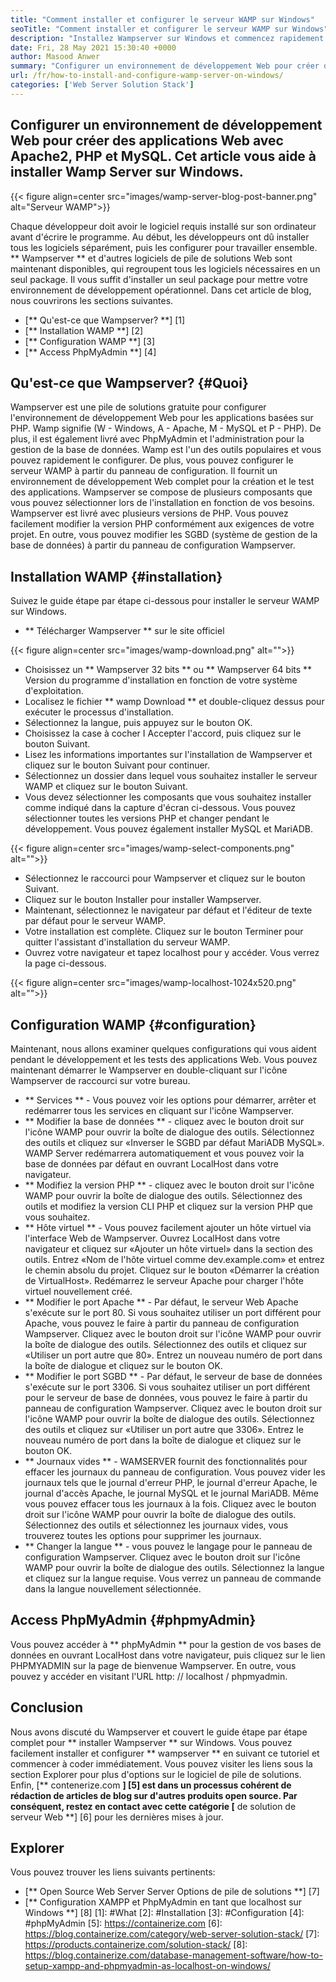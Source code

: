 ```yaml
---
title: "Comment installer et configurer le serveur WAMP sur Windows" 
seoTitle: "Comment installer et configurer le serveur WAMP sur Windows" 
description: "Installez Wampserver sur Windows et commencez rapidement à développer des applications Web basées sur PHP. Le serveur WAMP est disponible pour les Windows 32 et 64 bits." 
date: Fri, 28 May 2021 15:30:40 +0000
author: Masood Anwer
summary: "Configurer un environnement de développement Web pour créer des applications Web avec Apache2, PHP et MySQL. Cet article vous aide à installer Wamp Server sur Windows." 
url: /fr/how-to-install-and-configure-wamp-server-on-windows/
categories: ['Web Server Solution Stack']
---
```


## Configurer un environnement de développement Web pour créer des applications Web avec Apache2, PHP et MySQL. Cet article vous aide à installer Wamp Server sur Windows.

{{< figure align=center src="images/wamp-server-blog-post-banner.png" alt="Serveur WAMP">}}

Chaque développeur doit avoir le logiciel requis installé sur son ordinateur avant d'écrire le programme. Au début, les développeurs ont dû installer tous les logiciels séparément, puis les configurer pour travailler ensemble. ** Wampserver ** et d'autres logiciels de pile de solutions Web sont maintenant disponibles, qui regroupent tous les logiciels nécessaires en un seul package. Il vous suffit d'installer un seul package pour mettre votre environnement de développement opérationnel.
Dans cet article de blog, nous couvrirons les sections suivantes.
  * [** Qu'est-ce que Wampserver? **] [1]
  * [** Installation WAMP **] [2]
  * [** Configuration WAMP **] [3]
  * [** Access PhpMyAdmin **] [4]

## Qu'est-ce que Wampserver? {#Quoi}
Wampserver est une pile de solutions gratuite pour configurer l'environnement de développement Web pour les applications basées sur PHP. Wamp signifie (W - Windows, A - Apache, M - MySQL et P - PHP). De plus, il est également livré avec PhpMyAdmin et l'administration pour la gestion de la base de données. Wamp est l'un des outils populaires et vous pouvez rapidement le configurer. De plus, vous pouvez configurer le serveur WAMP à partir du panneau de configuration. Il fournit un environnement de développement Web complet pour la création et le test des applications. Wampserver se compose de plusieurs composants que vous pouvez sélectionner lors de l'installation en fonction de vos besoins. Wampserver est livré avec plusieurs versions de PHP. Vous pouvez facilement modifier la version PHP conformément aux exigences de votre projet. En outre, vous pouvez modifier les SGBD (système de gestion de la base de données) à partir du panneau de configuration Wampserver.

## Installation WAMP {#installation}
Suivez le guide étape par étape ci-dessous pour installer le serveur WAMP sur Windows.
  * ** Télécharger Wampserver ** sur le site officiel

{{< figure align=center src="images/wamp-download.png" alt="">}}

  * Choisissez un ** Wampserver 32 bits ** ou ** Wampserver 64 bits ** Version du programme d'installation en fonction de votre système d'exploitation.
  * Localisez le fichier ** wamp Download ** et double-cliquez dessus pour exécuter le processus d'installation.
  * Sélectionnez la langue, puis appuyez sur le bouton OK.
  * Choisissez la case à cocher I Accepter l'accord, puis cliquez sur le bouton Suivant.
  * Lisez les informations importantes sur l'installation de Wampserver et cliquez sur le bouton Suivant pour continuer.
  * Sélectionnez un dossier dans lequel vous souhaitez installer le serveur WAMP et cliquez sur le bouton Suivant.
  * Vous devez sélectionner les composants que vous souhaitez installer comme indiqué dans la capture d'écran ci-dessous. Vous pouvez sélectionner toutes les versions PHP et changer pendant le développement. Vous pouvez également installer MySQL et MariADB.

{{< figure align=center src="images/wamp-select-components.png" alt="">}}

  * Sélectionnez le raccourci pour Wampserver et cliquez sur le bouton Suivant.
  * Cliquez sur le bouton Installer pour installer Wampserver.
  * Maintenant, sélectionnez le navigateur par défaut et l'éditeur de texte par défaut pour le serveur WAMP.
  * Votre installation est complète. Cliquez sur le bouton Terminer pour quitter l'assistant d'installation du serveur WAMP.
  * Ouvrez votre navigateur et tapez localhost pour y accéder. Vous verrez la page ci-dessous.

{{< figure align=center src="images/wamp-localhost-1024x520.png" alt="">}}


## Configuration WAMP {#configuration}
Maintenant, nous allons examiner quelques configurations qui vous aident pendant le développement et les tests des applications Web. Vous pouvez maintenant démarrer le Wampserver en double-cliquant sur l'icône Wampserver de raccourci sur votre bureau.
  * ** Services ** - Vous pouvez voir les options pour démarrer, arrêter et redémarrer tous les services en cliquant sur l'icône Wampserver.
  * ** Modifier la base de données ** - cliquez avec le bouton droit sur l'icône WAMP pour ouvrir la boîte de dialogue des outils. Sélectionnez des outils et cliquez sur «Inverser le SGBD par défaut MariADB MySQL». WAMP Server redémarrera automatiquement et vous pouvez voir la base de données par défaut en ouvrant LocalHost dans votre navigateur.
  * ** Modifiez la version PHP ** - cliquez avec le bouton droit sur l'icône WAMP pour ouvrir la boîte de dialogue des outils. Sélectionnez des outils et modifiez la version CLI PHP et cliquez sur la version PHP que vous souhaitez.
  * ** Hôte virtuel ** - Vous pouvez facilement ajouter un hôte virtuel via l'interface Web de Wampserver. Ouvrez LocalHost dans votre navigateur et cliquez sur «Ajouter un hôte virtuel» dans la section des outils. Entrez «Nom de l'hôte virtuel comme dev.example.com» et entrez le chemin absolu du projet. Cliquez sur le bouton «Démarrer la création de VirtualHost». Redémarrez le serveur Apache pour charger l'hôte virtuel nouvellement créé.
  * ** Modifier le port Apache ** - Par défaut, le serveur Web Apache s'exécute sur le port 80. Si vous souhaitez utiliser un port différent pour Apache, vous pouvez le faire à partir du panneau de configuration Wampserver. Cliquez avec le bouton droit sur l'icône WAMP pour ouvrir la boîte de dialogue des outils. Sélectionnez des outils et cliquez sur «Utiliser un port autre que 80». Entrez un nouveau numéro de port dans la boîte de dialogue et cliquez sur le bouton OK.
  * ** Modifier le port SGBD ** - Par défaut, le serveur de base de données s'exécute sur le port 3306. Si vous souhaitez utiliser un port différent pour le serveur de base de données, vous pouvez le faire à partir du panneau de configuration Wampserver. Cliquez avec le bouton droit sur l'icône WAMP pour ouvrir la boîte de dialogue des outils. Sélectionnez des outils et cliquez sur «Utiliser un port autre que 3306». Entrez le nouveau numéro de port dans la boîte de dialogue et cliquez sur le bouton OK.
  * ** Journaux vides ** - WAMSERVER fournit des fonctionnalités pour effacer les journaux du panneau de configuration. Vous pouvez vider les journaux tels que le journal d'erreur PHP, le journal d'erreur Apache, le journal d'accès Apache, le journal MySQL et le journal MariADB. Même vous pouvez effacer tous les journaux à la fois. Cliquez avec le bouton droit sur l'icône WAMP pour ouvrir la boîte de dialogue des outils. Sélectionnez des outils et sélectionnez les journaux vides, vous trouverez toutes les options pour supprimer les journaux.
  * ** Changer la langue ** - vous pouvez le langage pour le panneau de configuration Wampserver. Cliquez avec le bouton droit sur l'icône WAMP pour ouvrir la boîte de dialogue des outils. Sélectionnez la langue et cliquez sur la langue requise. Vous verrez un panneau de commande dans la langue nouvellement sélectionnée.

## Access PhpMyAdmin {#phpmyAdmin}
Vous pouvez accéder à ** phpMyAdmin ** pour la gestion de vos bases de données en ouvrant LocalHost dans votre navigateur, puis cliquez sur le lien PHPMYADMIN sur la page de bienvenue Wampserver. En outre, vous pouvez y accéder en visitant l'URL http: // localhost / phpmyadmin.

## Conclusion
Nous avons discuté du Wampserver et couvert le guide étape par étape complet pour ** installer Wampserver ** sur Windows. Vous pouvez facilement installer et configurer ** wampserver ** en suivant ce tutoriel et commencer à coder immédiatement. Vous pouvez visiter les liens sous la section Explorer pour plus d'options sur le logiciel de pile de solutions.
Enfin, [** contenerize.com **] [5] est dans un processus cohérent de rédaction de articles de blog sur d'autres produits open source. Par conséquent, restez en contact avec cette catégorie [** de solution de serveur Web **] [6] pour les dernières mises à jour.

## Explorer
Vous pouvez trouver les liens suivants pertinents:
  * [** Open Source Web Server Server Options de pile de solutions **] [7]
  * [** Configuration XAMPP et PhpMyAdmin en tant que localhost sur Windows **] [8]
[1]: #What
[2]: #Installation
[3]: #Configuration
[4]: #phpMyAdmin
[5]: https://containerize.com
[6]: https://blog.containerize.com/category/web-server-solution-stack/
[7]: https://products.containerize.com/solution-stack/
[8]: https://blog.containerize.com/database-management-software/how-to-setup-xampp-and-phpmyadmin-as-localhost-on-windows/
